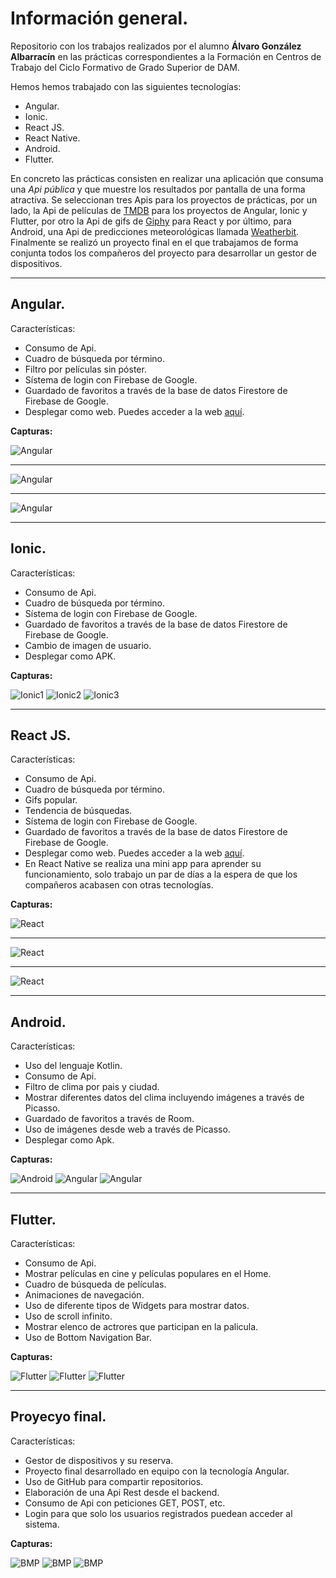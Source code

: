 # Información general.
Repositorio con los trabajos realizados por el alumno **Álvaro González Albarracín** en las prácticas correspondientes a la Formación en Centros de Trabajo del Ciclo Formativo de Grado Superior de DAM.

Hemos hemos trabajado con las siguientes tecnologías:
- Angular.
- Ionic.
- React JS.
- React Native.
- Android.
- Flutter.

En concreto las prácticas consisten en realizar una aplicación que consuma una *Api pública* y que muestre los resultados por pantalla de una forma atractiva.
Se seleccionan tres Apis para los proyectos de prácticas, por un lado, la Api de películas de [TMDB](https://www.themoviedb.org/movie?language=es-ES) para los proyectos de Angular, Ionic y Flutter, por otro la Api de gifs de [Giphy](https://developers.giphy.com/docs/api/#quick-start-guide) para React y por último, para Android, una Api de predicciones meteorológicas llamada [Weatherbit](https://www.weatherbit.io/).
Finalmente se realizó un proyecto final en el que trabajamos de forma conjunta todos los compañeros del proyecto para desarrollar un gestor de dispositivos.
___
## Angular.
Características:
- Consumo de Api.
- Cuadro de búsqueda por término.
- Filtro por películas sin póster.
- Sístema de login con Firebase de Google.
- Guardado de favoritos a través de la base de datos Firestore de Firebase de Google.
- Desplegar como web. Puedes acceder a la web [aquí](https://movieposterapp.netlify.app/).

**Capturas:**

![Angular](https://github.com/Formacion-Accenture/algonal/blob/main/Im%C3%A1genes/angular1.png?raw=true)
___
![Angular](https://github.com/Formacion-Accenture/algonal/blob/main/Im%C3%A1genes/angular2.png?raw=true)
___
![Angular](https://github.com/Formacion-Accenture/algonal/blob/main/Im%C3%A1genes/angular3.png?raw=true)
___
## Ionic.
Características:
- Consumo de Api.
- Cuadro de búsqueda por término.
- Sístema de login con Firebase de Google.
- Guardado de favoritos a través de la base de datos Firestore de Firebase de Google.
- Cambio de imagen de usuario.
- Desplegar como APK.

**Capturas:**

![Ionic1](https://github.com/Formacion-Accenture/algonal/blob/main/Im%C3%A1genes/ionic1.png?raw=true)
![Ionic2](https://github.com/Formacion-Accenture/algonal/blob/main/Im%C3%A1genes/ionic2.png?raw=true)
![Ionic3](https://github.com/Formacion-Accenture/algonal/blob/main/Im%C3%A1genes/ionic3.png?raw=true)
___
## React JS.
Características:
- Consumo de Api.
- Cuadro de búsqueda por término.
- Gifs popular.
- Tendencia de búsquedas.
- Sístema de login con Firebase de Google.
- Guardado de favoritos a través de la base de datos Firestore de Firebase de Google.
- Desplegar como web. Puedes acceder a la web [aquí](https://totalgifapp.netlify.app).
- En React Native se realiza una mini app para aprender su funcionamiento, solo trabajo un par de días a la espera de que los compañeros acabasen con otras tecnologías.

**Capturas:**

![React](https://github.com/Formacion-Accenture/algonal/blob/main/Im%C3%A1genes/react1.png?raw=true)
___
![React](https://github.com/Formacion-Accenture/algonal/blob/main/Im%C3%A1genes/react2.png?raw=true)
___
![React](https://github.com/Formacion-Accenture/algonal/blob/main/Im%C3%A1genes/react3.png?raw=true)
___
## Android.
Características:
- Uso del lenguaje Kotlin.
- Consumo de Api.
- Filtro de clima por pais y ciudad.
- Mostrar diferentes datos del clima incluyendo imágenes a través de Picasso.
- Guardado de favoritos a través de Room.
- Uso de imágenes desde web a través de Picasso.
- Desplegar como Apk.

**Capturas:**

![Android](https://github.com/Formacion-Accenture/algonal/blob/main/Im%C3%A1genes/android1.png?raw=true)
![Angular](https://github.com/Formacion-Accenture/algonal/blob/main/Im%C3%A1genes/android2.png?raw=true)
![Angular](https://github.com/Formacion-Accenture/algonal/blob/main/Im%C3%A1genes/android3.png?raw=true)
___
## Flutter.
Características:
- Consumo de Api.
- Mostrar películas en cine y películas populares en el Home.
- Cuadro de búsqueda de películas.
- Animaciones de navegación.
- Uso de diferente tipos de Widgets para mostrar datos.
- Uso de scroll infinito.
- Mostrar elenco de actrores que participan en la palicula.
- Uso de Bottom Navigation Bar.

**Capturas:**

![Flutter](https://github.com/Formacion-Accenture/algonal/blob/main/Im%C3%A1genes/flutter1.png?raw=true)
![Flutter](https://github.com/Formacion-Accenture/algonal/blob/main/Im%C3%A1genes/flutter2.png?raw=true)
![Flutter](https://github.com/Formacion-Accenture/algonal/blob/main/Im%C3%A1genes/flutter3.png?raw=true)
___
## Proyecyo final.
Características:
- Gestor de dispositivos y su reserva.
- Proyecto final desarrollado en equipo con la tecnología Angular.
- Uso de GitHub para compartir repositorios.
- Elaboración de una Api Rest desde el backend.
- Consumo de Api con peticiones GET, POST, etc.
- Login para que solo los usuarios registrados puedean acceder al sistema.

**Capturas:**

![BMP](https://github.com/Formacion-Accenture/algonal/blob/main/Im%C3%A1genes/bmp1.png?raw=true)
![BMP](https://github.com/Formacion-Accenture/algonal/blob/main/Im%C3%A1genes/bmp2.png?raw=true)
![BMP](https://github.com/Formacion-Accenture/algonal/blob/main/Im%C3%A1genes/bmp3.png?raw=true)
